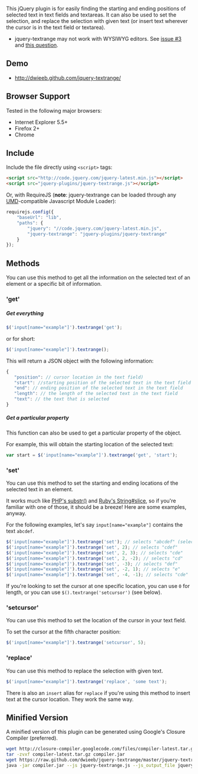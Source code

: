 This jQuery plugin is for easily finding the starting and ending positions of selected text in text fields and textareas. It can also be used to set the selection, and replace the selection with given text (or insert text wherever the cursor is in the text field or textarea).

* jquery-textrange may not work with WYSIWYG editors. See [issue #3](https://github.com/dwieeb/jquery-textrange/issues/3) and [this question](http://wordpress.stackexchange.com/questions/105961/insert-text-a-cursor-position-in-to-tinymce-text-editor).

## Demo

* http://dwieeb.github.com/jquery-textrange/

## Browser Support

Tested in the following major browsers:

* Internet Explorer 5.5+
* Firefox 2+
* Chrome

## Include

Include the file directly using `<script>` tags:

```html
<script src="http://code.jquery.com/jquery-latest.min.js"></script>
<script src="jquery-plugins/jquery-textrange.js"></script>
```

Or, with RequireJS (**note**: jquery-textrange can be loaded through any [UMD](https://github.com/umdjs/umd/blob/master/README.md)-compatible Javascript Module Loader):

```javascript
requirejs.config({
    "baseUrl": "lib",
    "paths": {
        "jquery": "//code.jquery.com/jquery-latest.min.js",
        "jquery-textrange": "jquery-plugins/jquery-textrange"
    }
});
```

## Methods

You can use this method to get all the information on the selected text of an element or a specific bit of information.

### 'get'

##### Get everything

```javascript
$('input[name="example"]').textrange('get');
```

or for short:

```javascript
$('input[name="example"]').textrange();
```

This will return a JSON object with the following information:

```javascript
{
   "position": // cursor location in the text field)
   "start": //starting position of the selected text in the text field
   "end": // ending position of the selected text in the text field
   "length": // the length of the selected text in the text field
   "text": // the text that is selected
}
```

##### Get a particular property

This function can also be used to get a particular property of the object.

For example, this will obtain the starting location of the selected text:

```javascript
var start = $('input[name="example"]').textrange('get', 'start');
```

### 'set'

You can use this method to set the starting and ending locations of the selected text in an element.

It works much like [PHP's substr()](http://php.net/manual/en/function.substr.php) and [Ruby's String#slice](http://ruby-doc.org/core-2.0/String.html#method-i-slice), so if you're familiar with one of those, it should be a breeze! Here are some examples, anyway.

For the following examples, let's say `input[name="example"]` contains the text `abcdef`.

```javascript
$('input[name="example"]').textrange('set'); // selects "abcdef" (select all)
$('input[name="example"]').textrange('set', 2); // selects "cdef"
$('input[name="example"]').textrange('set', 2, 3); // selects "cde"
$('input[name="example"]').textrange('set', 2, -2); // selects "cd"
$('input[name="example"]').textrange('set', -3); // selects "def"
$('input[name="example"]').textrange('set', -2, 1); // selects "e"
$('input[name="example"]').textrange('set', -4, -1); // selects "cde"
```

If you're looking to set the cursor at one specific location, you can use `0` for length, or you can use `$().textrange('setcursor')` (see below).

### 'setcursor'

You can use this method to set the location of the cursor in your text field.

To set the cursor at the fifth character position:

```javascript
$('input[name="example"]').textrange('setcursor', 5);
```

### 'replace'

You can use this method to replace the selection with given text. 

```javascript
$('input[name="example"]').textrange('replace', 'some text');
```

There is also an `insert` alias for `replace` if you're using this method to insert text at the cursor location. They work the same way.

## Minified Version
A minified version of this plugin can be generated using Google's Closure Compiler (preferred).

```bash
wget http://closure-compiler.googlecode.com/files/compiler-latest.tar.gz
tar -zvxf compiler-latest.tar.gz compiler.jar
wget https://raw.github.com/dwieeb/jquery-textrange/master/jquery-textrange.js
java -jar compiler.jar --js jquery-textrange.js --js_output_file jquery-textrange.min.js
```
